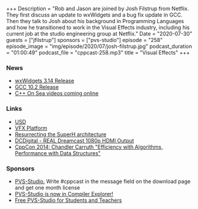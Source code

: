 +++
Description = "Rob and Jason are joined by Josh Filstrup from Netflix. They first discuss an update to wxWidgets and a bug fix update in GCC. Then they talk to Josh about his background in Programming Languages and how he transitioned to work in the Visual Effects industry, including his current job at the studio engineering group at Netflix."
Date = "2020-07-30"
guests = ["jfilstrup"]
sponsors = ["pvs-studio"]
episode = "258"
episode_image = "img/episode/2020/07/josh-filstrup.jpg"
podcast_duration = "01:00:49"
podcast_file = "cppcast-258.mp3"
title = "Visual Effects"
+++

### News ###

 - [wxWidgets 3.14 Release](http://wxwidgets.org/news/2020/07/wxwidgets-3.1.4-released/)
 - [GCC 10.2 Release](https://old.reddit.com/r/cpp/comments/hwc5sc/gcc_102_released/)
 - [C++ On Sea videos coming online](https://www.youtube.com/channel/UCAczr0j6ZuiVaiGFZ4qxApw)

### Links ###

 - [USD](https://openusd.org)
 - [VFX Platform](http://vfxplatform.com/)
 - [Resurrecting the SuperH architecture](https://lwn.net/Articles/647636/)
 - [DCDigital - REAL Dreamcast 1080p HDMI Output](https://www.youtube.com/watch?v=ROjAwpFsoIU)
 - [CppCon 2014: Chandler Carruth "Efficiency with Algorithms, Performance with Data Structures"](https://www.youtube.com/watch?v=fHNmRkzxHWs&feature=youtu.be&t=587)

### Sponsors ###

- [PVS-Studio.](http://bit.ly/2YOH7re) Write #cppcast in the message field on the download page and get one month license
- [PVS-Studio is now in Compiler Explorer!](https://www.viva64.com/en/b/0747/)
- [Free PVS-Studio for Students and Teachers](https://www.viva64.com/en/for-students/)
